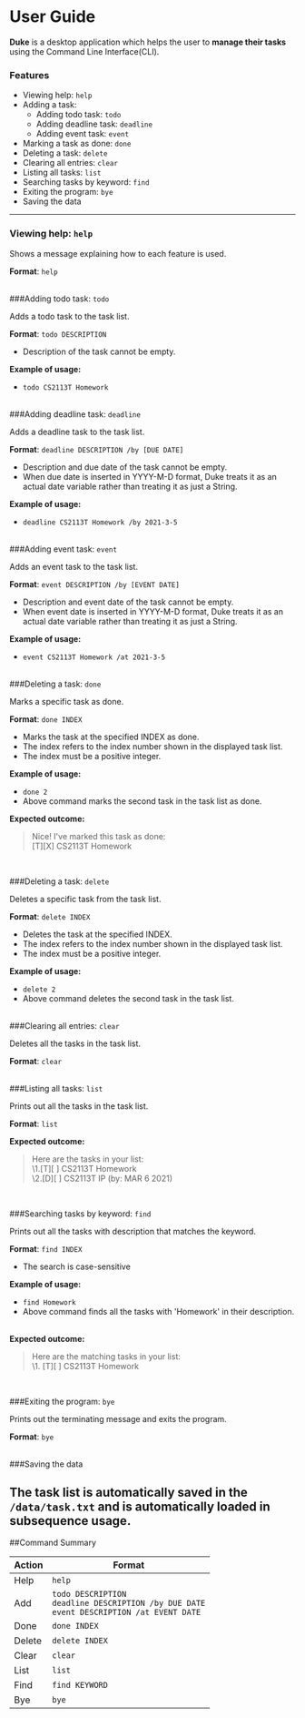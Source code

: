 # User Guide

**Duke** is a desktop application which helps the user to **manage their tasks**
using the Command Line Interface(CLI).

### Features 

* Viewing help: `help`
* Adding a task:
  * Adding todo task: `todo`
  * Adding deadline task: `deadline`
  * Adding event task: `event`
* Marking a task as done: `done`
* Deleting a task: `delete`
* Clearing all entries: `clear`
* Listing all tasks: `list`
* Searching tasks by keyword: `find`
* Exiting the program: `bye`
* Saving the data
---
### Viewing help: `help`

Shows a message explaining how to each feature is used.

**Format**: `help`
<br /> <br />

###Adding todo task: `todo`

Adds a todo task to the task list.

**Format**: `todo DESCRIPTION`
* Description of the task cannot be empty.

**Example of usage:**
- `todo CS2113T Homework`
<br /> <br />

###Adding deadline task: `deadline`

Adds a deadline task to the task list.

**Format**: `deadline DESCRIPTION /by [DUE DATE]`
* Description and due date of the task cannot be empty.
* When due date is inserted in YYYY-M-D format, Duke treats it as an actual
  date variable rather than treating it as just a String.

**Example of usage:**
- `deadline CS2113T Homework /by 2021-3-5`
<br /> <br />

###Adding event task: `event`

Adds an event task to the task list.

**Format**: `event DESCRIPTION /by [EVENT DATE]`
* Description and event date of the task cannot be empty.
* When event date is inserted in YYYY-M-D format, Duke treats it as an actual
  date variable rather than treating it as just a String.
  
**Example of usage:**
- `event CS2113T Homework /at 2021-3-5`
<br /> <br />

###Deleting a task: `done`

Marks a specific task as done.

**Format**: `done INDEX`
* Marks the task at the specified INDEX as done.
* The index refers to the index number shown in the displayed task list.
* The index must be a positive integer.

**Example of usage:**
- `done 2`
- Above command marks the second task in the task list as done.

**Expected outcome:**
>Nice! I've marked this task as done:\
>\[T]\[X] CS2113T Homework 

<br />

###Deleting a task: `delete`

Deletes a specific task from the task list.

**Format**: `delete INDEX`
* Deletes the task at the specified INDEX.
* The index refers to the index number shown in the displayed task list.
* The index must be a positive integer.

**Example of usage:**
- `delete 2`
- Above command deletes the second task in the task list.
  <br /> <br />
  
###Clearing all entries: `clear`

Deletes all the tasks in the task list.

**Format**: `clear`
  <br /> <br />

###Listing all tasks: `list`

Prints out all the tasks in the task list.

**Format**: `list`

**Expected outcome:**
>Here are the tasks in your list:\
>\1.\[T][ ] CS2113T Homework\
>\2.\[D][ ] CS2113T IP (by: MAR 6 2021)

<br />

###Searching tasks by keyword: `find`

Prints out all the tasks with description that matches the keyword.

**Format**: `find INDEX`
* The search is case-sensitive

**Example of usage:**
- `find Homework`
- Above command finds all the tasks with 'Homework' in their description.
  <br /> <br />
  
**Expected outcome:**
>Here are the matching tasks in your list:\
>\1. \[T][ ] CS2113T Homework

<br />

###Exiting the program: `bye`

Prints out the terminating message and exits the program.

**Format**: `bye`
<br /> <br />

###Saving the data

The task list is automatically saved in the `/data/task.txt` and is 
automatically loaded in subsequence usage.
---

##Command Summary

Action | Format
------ | ---------------
Help | `help`
Add | `todo DESCRIPTION` <br /> `deadline DESCRIPTION /by DUE DATE` <br /> `event DESCRIPTION /at EVENT DATE`
Done | `done INDEX`
Delete | `delete INDEX`
Clear | `clear`
List | `list`
Find | `find KEYWORD`
Bye | `bye`